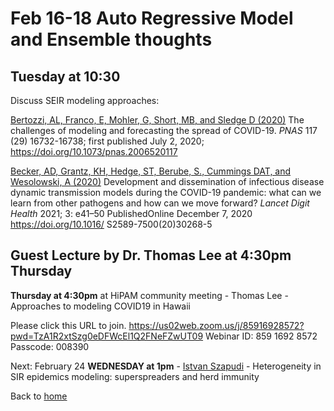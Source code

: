# Feb 16-18 Auto Regressive Model and Ensemble thoughts  

## Tuesday at 10:30

Discuss SEIR modeling approaches:

[Bertozzi, AL, Franco, E, Mohler, G, Short, MB, and Sledge D (2020)](https://www.pnas.org/content/117/29/16732) The challenges of modeling and forecasting the spread of COVID-19. *PNAS* 117 (29) 16732-16738; first published July 2, 2020; https://doi.org/10.1073/pnas.2006520117

[Becker, AD, Grantz, KH, Hedge, ST, Berube, S., Cummings DAT, and Wesolowski, A (2020)](https://www.thelancet.com/action/showPdf?pii=S2589-7500%2820%2930268-5) Development and dissemination of infectious disease dynamic transmission models during the COVID-19 pandemic: what can we learn from other pathogens and how can we move forward? *Lancet Digit Health* 2021; 3: e41–50
PublishedOnline December 7, 2020 https://doi.org/10.1016/ S2589-7500(20)30268-5  

## Guest Lecture by Dr. Thomas Lee at 4:30pm Thursday
**Thursday at 4:30pm** at HiPAM community meeting - Thomas Lee - Approaches to modeling COVID19 in Hawaii  

Please click this URL to join. https://us02web.zoom.us/j/85916928572?pwd=TzA1R2xtSzg0eDFWcEl1Q2FNeFZwUT09
Webinar ID: 859 1692 8572
Passcode: 008390  


Next: February 24 **WEDNESDAY at 1pm**  - [Istvan Szapudi](Feb_24) - Heterogeneity in SIR epidemics modeling: superspreaders and herd immunity  

Back to [home](..)  
